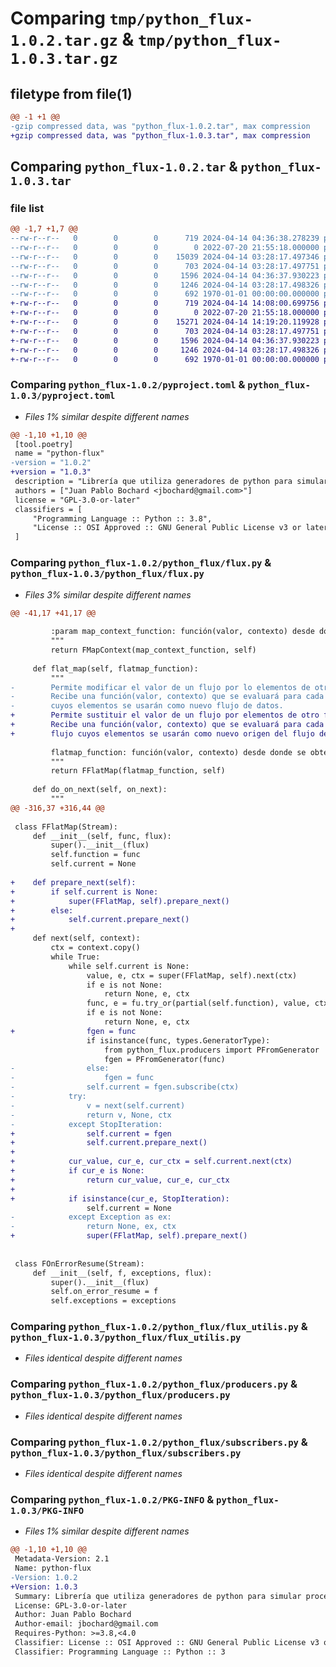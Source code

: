 # Comparing `tmp/python_flux-1.0.2.tar.gz` & `tmp/python_flux-1.0.3.tar.gz`

## filetype from file(1)

```diff
@@ -1 +1 @@
-gzip compressed data, was "python_flux-1.0.2.tar", max compression
+gzip compressed data, was "python_flux-1.0.3.tar", max compression
```

## Comparing `python_flux-1.0.2.tar` & `python_flux-1.0.3.tar`

### file list

```diff
@@ -1,7 +1,7 @@
--rw-r--r--   0        0        0      719 2024-04-14 04:36:38.278239 python_flux-1.0.2/pyproject.toml
--rw-r--r--   0        0        0        0 2022-07-20 21:55:18.000000 python_flux-1.0.2/python_flux/__init__.py
--rw-r--r--   0        0        0    15039 2024-04-14 03:28:17.497346 python_flux-1.0.2/python_flux/flux.py
--rw-r--r--   0        0        0      703 2024-04-14 03:28:17.497751 python_flux-1.0.2/python_flux/flux_utilis.py
--rw-r--r--   0        0        0     1596 2024-04-14 04:36:37.930223 python_flux-1.0.2/python_flux/producers.py
--rw-r--r--   0        0        0     1246 2024-04-14 03:28:17.498326 python_flux-1.0.2/python_flux/subscribers.py
--rw-r--r--   0        0        0      692 1970-01-01 00:00:00.000000 python_flux-1.0.2/PKG-INFO
+-rw-r--r--   0        0        0      719 2024-04-14 14:08:00.699756 python_flux-1.0.3/pyproject.toml
+-rw-r--r--   0        0        0        0 2022-07-20 21:55:18.000000 python_flux-1.0.3/python_flux/__init__.py
+-rw-r--r--   0        0        0    15271 2024-04-14 14:19:20.119928 python_flux-1.0.3/python_flux/flux.py
+-rw-r--r--   0        0        0      703 2024-04-14 03:28:17.497751 python_flux-1.0.3/python_flux/flux_utilis.py
+-rw-r--r--   0        0        0     1596 2024-04-14 04:36:37.930223 python_flux-1.0.3/python_flux/producers.py
+-rw-r--r--   0        0        0     1246 2024-04-14 03:28:17.498326 python_flux-1.0.3/python_flux/subscribers.py
+-rw-r--r--   0        0        0      692 1970-01-01 00:00:00.000000 python_flux-1.0.3/PKG-INFO
```

### Comparing `python_flux-1.0.2/pyproject.toml` & `python_flux-1.0.3/pyproject.toml`

 * *Files 1% similar despite different names*

```diff
@@ -1,10 +1,10 @@
 [tool.poetry]
 name = "python-flux"
-version = "1.0.2"
+version = "1.0.3"
 description = "Librería que utiliza generadores de python para simular procesamiento de flujo de datos"
 authors = ["Juan Pablo Bochard <jbochard@gmail.com>"]
 license = "GPL-3.0-or-later"
 classifiers = [
     "Programming Language :: Python :: 3.8",
     "License :: OSI Approved :: GNU General Public License v3 or later (GPLv3+)",
 ]
```

### Comparing `python_flux-1.0.2/python_flux/flux.py` & `python_flux-1.0.3/python_flux/flux.py`

 * *Files 3% similar despite different names*

```diff
@@ -41,17 +41,17 @@
 
         :param map_context_function: función(valor, contexto) desde donde se obtendrá el contexto a subsituir.
         """
         return FMapContext(map_context_function, self)
 
     def flat_map(self, flatmap_function):
         """
-        Permite modificar el valor de un flujo por lo elementos de otro flujo.
-        Recibe una función(valor, contexto) que se evaluará para cada elemento del flujo y retornará un flujo
-        cuyos elementos se usarán como nuevo flujo de datos.
+        Permite sustituir el valor de un flujo por elementos de otro flujo.
+        Recibe una función(valor, contexto) que se evaluará para cada elemento del flujo original y retornará un
+        flujo cuyos elementos se usarán como nuevo origen del flujo de datos.
 
         flatmap_function: función(valor, contexto) desde donde se obtendrá el valor a subsituir.
         """
         return FFlatMap(flatmap_function, self)
 
     def do_on_next(self, on_next):
         """
@@ -316,37 +316,44 @@
 
 class FFlatMap(Stream):
     def __init__(self, func, flux):
         super().__init__(flux)
         self.function = func
         self.current = None
 
+    def prepare_next(self):
+        if self.current is None:
+            super(FFlatMap, self).prepare_next()
+        else:
+            self.current.prepare_next()
+
     def next(self, context):
         ctx = context.copy()
         while True:
             while self.current is None:
                 value, e, ctx = super(FFlatMap, self).next(ctx)
                 if e is not None:
                     return None, e, ctx
                 func, e = fu.try_or(partial(self.function), value, ctx)
                 if e is not None:
                     return None, e, ctx
+                fgen = func
                 if isinstance(func, types.GeneratorType):
                     from python_flux.producers import PFromGenerator
                     fgen = PFromGenerator(func)
-                else:
-                    fgen = func
-                self.current = fgen.subscribe(ctx)
-            try:
-                v = next(self.current)
-                return v, None, ctx
-            except StopIteration:
+                self.current = fgen
+                self.current.prepare_next()
+
+            cur_value, cur_e, cur_ctx = self.current.next(ctx)
+            if cur_e is None:
+                return cur_value, cur_e, cur_ctx
+
+            if isinstance(cur_e, StopIteration):
                 self.current = None
-            except Exception as ex:
-                return None, ex, ctx
+                super(FFlatMap, self).prepare_next()
 
 
 class FOnErrorResume(Stream):
     def __init__(self, f, exceptions, flux):
         super().__init__(flux)
         self.on_error_resume = f
         self.exceptions = exceptions
```

### Comparing `python_flux-1.0.2/python_flux/flux_utilis.py` & `python_flux-1.0.3/python_flux/flux_utilis.py`

 * *Files identical despite different names*

### Comparing `python_flux-1.0.2/python_flux/producers.py` & `python_flux-1.0.3/python_flux/producers.py`

 * *Files identical despite different names*

### Comparing `python_flux-1.0.2/python_flux/subscribers.py` & `python_flux-1.0.3/python_flux/subscribers.py`

 * *Files identical despite different names*

### Comparing `python_flux-1.0.2/PKG-INFO` & `python_flux-1.0.3/PKG-INFO`

 * *Files 1% similar despite different names*

```diff
@@ -1,10 +1,10 @@
 Metadata-Version: 2.1
 Name: python-flux
-Version: 1.0.2
+Version: 1.0.3
 Summary: Librería que utiliza generadores de python para simular procesamiento de flujo de datos
 License: GPL-3.0-or-later
 Author: Juan Pablo Bochard
 Author-email: jbochard@gmail.com
 Requires-Python: >=3.8,<4.0
 Classifier: License :: OSI Approved :: GNU General Public License v3 or later (GPLv3+)
 Classifier: Programming Language :: Python :: 3
```


